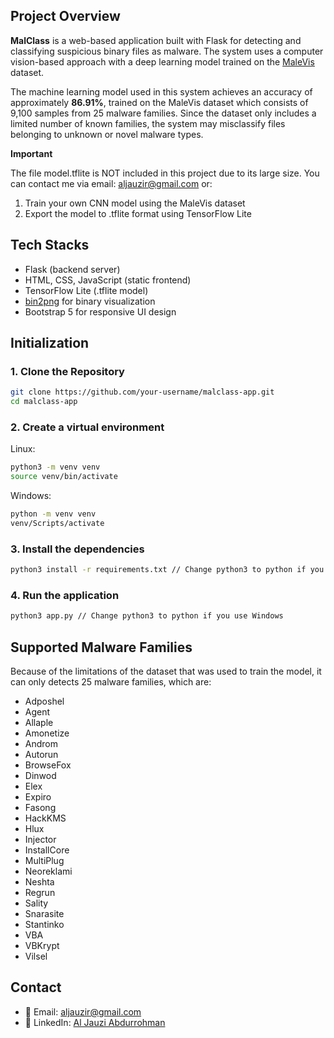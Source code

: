 ## Project Overview

**MalClass** is a web-based application built with Flask for detecting and classifying suspicious binary files as malware. The system uses a computer vision-based approach with a deep learning model trained on the [MaleVis](https://web.cs.hacettepe.edu.tr/~selman/malevis/) dataset.

The machine learning model used in this system achieves an accuracy of approximately **86.91%**, trained on the MaleVis dataset which consists of 9,100 samples from 25 malware families. Since the dataset only includes a limited number of known families, the system may misclassify files belonging to unknown or novel malware types.

**Important**

The file model.tflite is NOT included in this project due to its large size. You can contact me via email: aljauzir@gmail.com or:
1. Train your own CNN model using the MaleVis dataset
2. Export the model to .tflite format using TensorFlow Lite

## Tech Stacks
- Flask (backend server)
- HTML, CSS, JavaScript (static frontend)
- TensorFlow Lite (.tflite model)
- [bin2png](https://github.com/esultanik/bin2png) for binary visualization
- Bootstrap 5 for responsive UI design

## Initialization
### 1. Clone the Repository
```sh
git clone https://github.com/your-username/malclass-app.git
cd malclass-app
```
### 2. Create a virtual environment
Linux:
```sh
python3 -m venv venv
source venv/bin/activate
```
Windows:
```sh
python -m venv venv
venv/Scripts/activate
```
### 3. Install the dependencies
```sh
python3 install -r requirements.txt // Change python3 to python if you use Windows
```
### 4. Run the application
```sh
python3 app.py // Change python3 to python if you use Windows
```

## Supported Malware Families
Because of the limitations of the dataset that was used to train the model, it can only detects 25 malware families, which are:
- Adposhel
- Agent
- Allaple
- Amonetize
- Androm
- Autorun
- BrowseFox
- Dinwod
- Elex
- Expiro
- Fasong
- HackKMS
- Hlux
- Injector
- InstallCore
- MultiPlug
- Neoreklami
- Neshta
- Regrun
- Sality
- Snarasite
- Stantinko
- VBA
- VBKrypt
- Vilsel

## Contact
- 📧 Email: aljauzir@gmail.com
- 💼 LinkedIn: [Al Jauzi Abdurrohman](https://linkedin.com/in/aljauzr)
